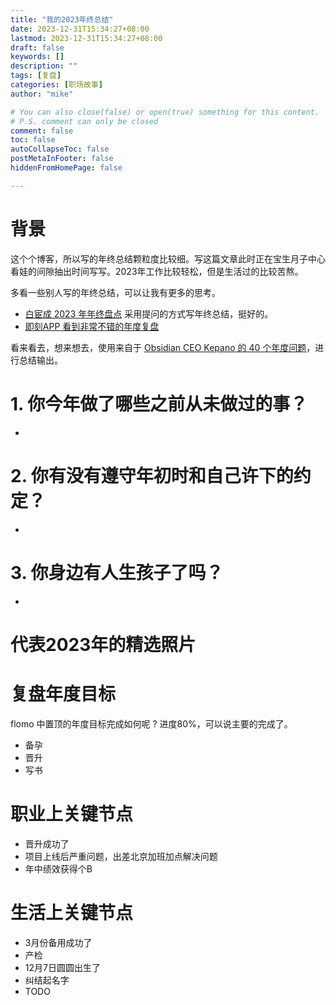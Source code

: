 ```yaml
---
title: "我的2023年终总结"
date: 2023-12-31T15:34:27+08:00
lastmod: 2023-12-31T15:34:27+08:00
draft: false
keywords: []
description: ""
tags: [复盘]
categories: [职场故事]
author: "mike"

# You can also close(false) or open(true) something for this content.
# P.S. comment can only be closed
comment: false
toc: false
autoCollapseToc: false
postMetaInFooter: false
hiddenFromHomePage: false

---
```


# 背景 

这个个博客，所以写的年终总结颗粒度比较细。写这篇文章此时正在宝生月子中心看娃的间隙抽出时间写写。2023年工作比较轻松，但是生活过的比较苦熬。

多看一些别人写的年终总结，可以让我有更多的思考。 

- [白宦成 2023 年年终盘点](https://www.ixiqin.com/2023/12/31/2023-year-end-inventory/) 采用提问的方式写年终总结，挺好的。 
- [即刻APP 看到非常不错的年度复盘](https://m.okjike.com/originalPosts/6596ba09a922aa28d0fe89e6?s=eyJ1IjoiNTg2MWM3M2RmMGUyZjQwMDEyYTE1MzQyIiwiZCI6MX0%3D)

看来看去，想来想去，使用来自于 [Obsidian CEO Kepano 的 40 个年度问题](https://github.com/kepano/40-questions/blob/master/translations/zh-hans/year.md)，进行总结输出。 



# 1. 你今年做了哪些之前从未做过的事？

- 

# 2. 你有没有遵守年初时和自己许下的约定？

- 

# 3. 你身边有人生孩子了吗？

- 

# 代表2023年的精选照片 





# 复盘年度目标

flomo 中置顶的年度目标完成如何呢 ? 进度80%，可以说主要的完成了。 

- 备孕
- 晋升
- 写书

# 职业上关键节点

- 晋升成功了
- 项目上线后严重问题，出差北京加班加点解决问题
- 年中绩效获得个B 

# 生活上关键节点

- 3月份备用成功了
- 产检
- 12月7日圆圆出生了
- 纠结起名字
- TODO
